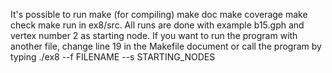 It's possible to run
	make (for compiling)
	make doc
	make coverage
	make check
	make run
in ex8/src.
All runs are done with example b15.gph and vertex number 2 as starting node.
If you want to run the program with another file,
change line 19 in the Makefile document or call the program by typing
./ex8 --f FILENAME --s STARTING_NODES
